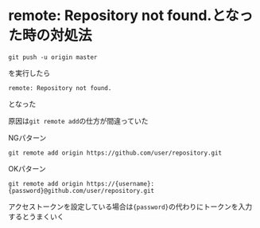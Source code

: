 # remote: Repository not found.となった時の対処法


```
git push -u origin master
```
を実行したら

```
remote: Repository not found.
```
となった

原因は`git remote add`の仕方が間違っていた

NGパターン
```
git remote add origin https://github.com/user/repository.git
```

OKパターン
```
git remote add origin https://{username}:{password}@github.com/user/repository.git
```

アクセストークンを設定している場合は`{password}`の代わりにトークンを入力するとうまくいく
